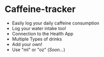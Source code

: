 # Caffeine-tracker
* Easily log your daily caffeine consumption
* Log your water intake too!
* Connection to the Health App
* Multiple Types of drinks
* Add your own!
* Use "ml" or "oz" (*Soon...*)
